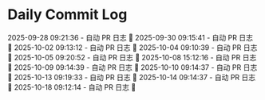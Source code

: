 # Daily Commit Log
2025-09-28 09:21:36 - 自动 PR 日志 🌱
2025-09-30 09:15:41 - 自动 PR 日志 🌱
2025-10-02 09:13:12 - 自动 PR 日志 🌱
2025-10-04 09:10:39 - 自动 PR 日志 🌱
2025-10-05 09:20:52 - 自动 PR 日志 🌱
2025-10-08 15:12:16 - 自动 PR 日志 🌱
2025-10-09 09:14:39 - 自动 PR 日志 🌱
2025-10-10 09:14:37 - 自动 PR 日志 🌱
2025-10-13 09:19:33 - 自动 PR 日志 🌱
2025-10-14 09:14:37 - 自动 PR 日志 🌱
2025-10-18 09:12:14 - 自动 PR 日志 🌱
